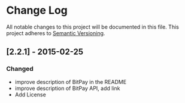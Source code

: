 # Change Log
All notable changes to this project will be documented in this file.
This project adheres to [Semantic Versioning](http://semver.org/).

## [2.2.1] - 2015-02-25
### Changed
- improve description of BitPay in the README
- improve description of BitPay API, add link
- Add License

